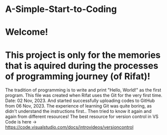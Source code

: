 # A-Simple-Start-to-Coding


# Welcome!
# This project is only for the memories that is aquired during the processes of programming journey (of Rifat)!

The tradition of programming is to write and print "Hello, World!" as the first program. 
This file was created when Rifat uses the Git for the very first time. Date: 02 Nov, 2023. And started successfully uploading codes to GitHub from 06 Nov, 2023.
The experience of learning Git was quite boring, as didn't understand the instructions first.. Then tried to know it again and again from different resources!
The best resource for version control in VS Code is here -> https://code.visualstudio.com/docs/introvideos/versioncontrol
